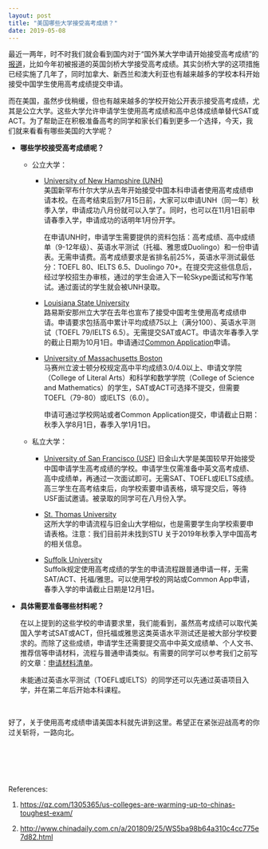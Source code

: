 ```yaml
---
layout: post
title: "美国哪些大学接受高考成绩？"
date: 2019-05-08
---
```


最近一两年，时不时我们就会看到国内对于“国外某大学申请开始接受高考成绩”的[报道](https://www.undergraduate.study.cam.ac.uk/china)，比如今年初被报道的英国剑桥大学接受高考成绩。其实剑桥大学的这项措施已经实施了几年了，同时加拿大、新西兰和澳大利亚也有越来越多的学校本科开始接受中国学生使用高考成绩提交申请。

而在美国，虽然步伐稍缓，但也有越来越多的学校开始公开表示接受高考成绩，尤其是公立大学。这些大学允许申请学生使用高考成绩和高中总体成绩单替代SAT或ACT。为了帮助正在积极准备高考的同学和家长们看到更多一个选择，今天，我们就来看看有哪些美国的大学呢？

+ **哪些学校接受高考成绩呢？**  

  + 公立大学：  
    + [University of New Hampshire (UNH)](https://www.unh.edu/main/gaokao)  
      美国新罕布什尔大学从去年开始接受中国本科申请者使用高考成绩申请本校。在高考结束后到7月15日前，大家可以申请UNH（同一年）秋季入学，申请成功八月份就可以入学了。同时，也可以在11月1日前申请春季入学，申请成功的话明年1月份开学。

      在申请UNH时，申请学生需要提供的资料包括：高考成绩、高中成绩单（9-12年级）、英语水平测试（托福、雅思或Duolingo）和一份申请表。无需申请费。高考成绩要求是省排名前25%，英语水平测试最低分：TOEFL 80、IELTS 6.5、Duolingo 70+。在提交完这些信息后，经过学校招生办审核，通过的学生会进入下一轮Skype面试和写作笔试。通过面试的学生就会被UNH录取。

    + [Louisiana State University](https://sites01.lsu.edu/wp/admissions/files/2014/06/China-Ch.pdf)  
      路易斯安那州立大学在去年也宣布了接受中国考生使用高考成绩申请。申请要求包括高中累计平均成绩75以上（满分100）、英语水平测试（TOEFL 79/IELTS 6.5）。无需提交SAT或ACT。申请次年春季入学的截止日期为10月1日。申请通过[Common Application](commonapp.org)申请。

    + [University of Massachusetts Boston](https://admissions.umb.edu/international-students/apply/freshman#test_requirements)  
      马赛州立波士顿分校规定高中平均成绩3.0/4.0以上、申请文学院（College of Literal Arts）和科学和数学学院（College of Science and Mathematics）的学生，SAT或ACT可选择不提交，但需要TOEFL（79-80）或IELTS（6.0）。

      申请可通过学校网站或者Common Application提交，申请截止日期：秋季入学8月1日，春季入学1月1日。

  + 私立大学：  
    + [University of San Francisco (USF)](https://www.usfca.edu/admission/international/gaokao)
      旧金山大学是美国较早开始接受中国申请学生高考成绩的学校。申请学生仅需准备中英文高考成绩、高中成绩单，再通过一次面试即可。无需SAT、TOEFL或IELTS成绩。高三学生在高考结束后，向学校索要申请表格，填写提交后，等待USF面试邀请。被录取的同学可在八月份入学。

    + [St. Thomas University](https://forms.stu.edu/Admissions/Gaokao)  
      这所大学的申请流程与旧金山大学相似，也是需要学生向学校索要申请表格。注意：我们目前并未找到STU 关于2019年秋季入学中国高考的相关信息。

    + [Suffolk University](https://www.suffolk.edu/admission/international-students/attending-suffolk/apply)  
      Suffolk规定使用高考成绩的学生的申请流程跟普通申请一样，无需SAT/ACT、托福/雅思。可以使用学校的网站或Common App申请，春季入学的申请截止日期是12月1日。

+ **具体需要准备哪些材料呢？**  

  在以上提到的这些学校的申请要求里，我们能看到，虽然高考成绩可以取代美国入学考试SAT或ACT，但托福或雅思这类英语水平测试还是被大部分学校要求的。而除了这些成绩，申请学生还需要提交高中中英文成绩单、个人文书、推荐信等申请材料，流程与普通申请类似。有需要的同学可以参考我们之前写的文章：[申请材料清单](http://www.tessay.org/blog/2019/02/25/collegeadchecklist)。

  未能通过英语水平测试（TOEFL或IELTS）的同学还可以先通过英语项目入学，并在第二年后开始本科课程。

<br>

好了，关于使用高考成绩申请美国本科就先讲到这里。希望正在紧张迎战高考的你过关斩将，一路向北。

<br>
<br>
<br>
<br>

References:  
1.  https://qz.com/1305365/us-colleges-are-warming-up-to-chinas-toughest-exam/

2.  http://www.chinadaily.com.cn/a/201809/25/WS5ba98b64a310c4cc775e7d82.html
